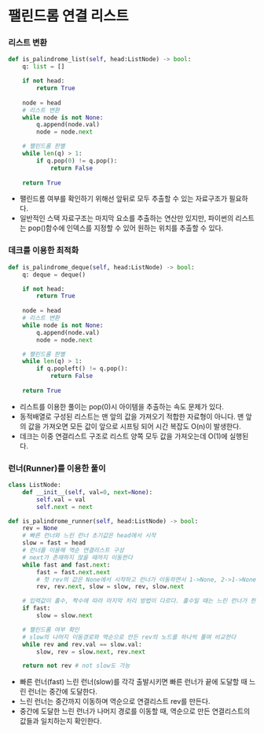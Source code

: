 # 팰린드롬 연결 리스트

### 리스트 변환
```python
def is_palindrome_list(self, head:ListNode) -> bool:
    q: list = []

    if not head:
        return True
    
    node = head
    # 리스트 변환
    while node is not None:
        q.append(node.val)
        node = node.next

    # 팰린드롬 판별
    while len(q) > 1:
        if q.pop(0) != q.pop():
            return False
        
    return True
```
* 팰린드롬 여부를 확인하기 위해선 앞뒤로 모두 추출할 수 있는 자료구조가 필요하다.
* 일반적인 스택 자료구조는 마지막 요소를 추출하는 연산만 있지만, 파이썬의 리스트는 pop()함수에 인덱스를 지정할 수 있어 원하는 위치를 추출할 수 있다.

### 데크를 이용한 최적화
```python
def is_palindrome_deque(self, head:ListNode) -> bool:
    q: deque = deque()

    if not head:
        return True
    
    node = head
    # 리스트 변환
    while node is not None:
        q.append(node.val)
        node = node.next

    # 팰린드롬 판별
    while len(q) > 1:
        if q.popleft() != q.pop():
            return False
        
    return True
```
* 리스트를 이용한 풀이는 pop(0)시 아이템을 추출하는 속도 문제가 있다.
* 동적배열로 구성된 리스트는 맨 앞의 값을 가져오기 적합한 자료형이 아니다. 맨 앞의 값을 가져오면 모든 값이 앞으로 시프팅 되어 시간 복잡도 O(n)이 발생한다.
* 데크는 이중 연결리스트 구조로 리스트 양쪽 모두 값을 가져오는데 O(1)에 실행된다.

### 런너(Runner)를 이용한 풀이
```python
class ListNode:
    def __init__(self, val=0, next=None):
        self.val = val
        self.next = next

def is_palindrome_runner(self, head:ListNode) -> bool:
    rev = None
    # 빠른 런너와 느린 런너 초기값은 head에서 시작
    slow = fast = head
    # 런너를 이용해 역순 연결리스트 구성
    # next가 존재하지 않을 때까지 이동한다
    while fast and fast.next:
        fast = fast.next.next
        # 첫 rev의 값은 None에서 시작하고 런너가 이동하면서 1->None, 2->1->None으로 점점 이전 값으로 연결되는 구조
        rev, rev.next, slow = slow, rev, slow.next

    # 입력값이 홀수, 짝수에 따라 마지막 처리 방법이 다르다. 홀수일 때는 느린 런너가 한 칸 더 앞으로 가 중앙값을 피해야 한다. 
    if fast:
        slow = slow.next

    # 팰린드롬 여부 확인
    # slow의 나머지 이동경로와 역순으로 만든 rev의 노드를 하나씩 풀며 비교한다
    while rev and rev.val == slow.val:
        slow, rev = slow.next, rev.next

    return not rev # not slow도 가능
```

* 빠른 런너(fast) 느린 런너(slow)를 각각 출발시키면 빠른 런너가 끝에 도달할 때 느린 런너는 중간에 도달한다.
* 느린 런너는 중간까지 이동하며 역순으로 연결리스트 rev를 만든다. 
* 중간에 도달한 느린 런너가 나머지 경로를 이동할 때, 역순으로 만든 연결리스트의 값들과 일치하는지 확인한다.
